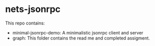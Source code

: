 # nets-jsonrpc

This repo contains:
*  minimal-jsonrpc-demo: A minimalistic jsonrpc client and server
* graph: This folder contains the read me and completed assigment.
